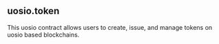 uosio.token
-----------

This uosio contract allows users to create, issue, and manage tokens on
uosio based blockchains.


